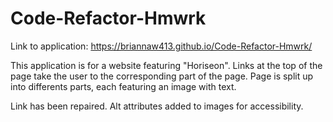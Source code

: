 # Code-Refactor-Hmwrk

Link to application: https://briannaw413.github.io/Code-Refactor-Hmwrk/

This application is for a website featuring "Horiseon". Links at the top of the page take the user to the corresponding part of the page. Page is split up into differents parts, each featuring an image with text.

 Link has been repaired. Alt attributes added to images for accessibility. 